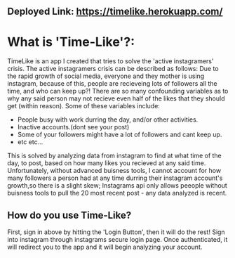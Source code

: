 ## Deployed Link: https://timelike.herokuapp.com/

# What is 'Time-Like'?:
          
TimeLike is an app I created that tries to solve the 'active instagramers' crisis.  The active instagramers crisis can be described as follows: Due to the rapid growth of social media, everyone and they mother is using instagram, because of this, people are recieveing lots of followers all the time, and who can keep up?! There are so many confounding variables as to why any said person may not recieve even half of the likes that they should get (within reason). Some of these variables include:
                  
- People busy with work durring the day, and/or other activities.
- Inactive accounts.(dont see your post)
- Some of your followers might have a lot of followers and cant keep up.
- etc etc...
              
This is solved by analyzing data from instagram to find at what time of the day, to post, based on how many likes you recieved at any said time.
Unfortunately, without advanced buisness tools, I cannot account for how many followers a person had at any time durring their instagram account's growth,so there is a slight skew; Instagrams api only allows peeople without buisness tools to pull the 20 most recent post - any data analyzed is recent.
          
## How do you use Time-Like?
                  
First, sign in above by hitting the 'Login Button', then it will do the rest! Sign into instagram through instagrams secure login page. Once authenticated, it will redirect you to the app and it will begin analyzing your account.
                    
